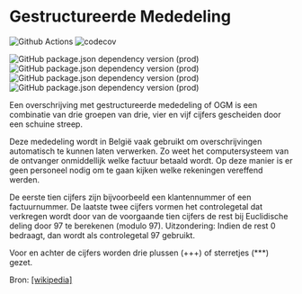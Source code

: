 # Gestructureerde Mededeling

![Github Actions](https://github.com/maartentibau/gestructureerde-mededeling/actions/workflows/build-test-deploy.yml/badge.svg) ![codecov](https://img.shields.io/codecov/c/gh/maartentibau/gestructureerde-mededeling/master?logo=codecov)

![GitHub package.json dependency version (prod)](https://img.shields.io/github/package-json/dependency-version/maartentibau/gestructureerde-mededeling/@angular/core) ![GitHub package.json dependency version (prod)](https://img.shields.io/github/package-json/dependency-version/maartentibau/gestructureerde-mededeling/@angular/material) ![GitHub package.json dependency version (prod)](https://img.shields.io/github/package-json/dependency-version/maartentibau/gestructureerde-mededeling/@nrwl/angular) ![GitHub package.json dependency version (prod)](https://img.shields.io/github/package-json/dependency-version/maartentibau/gestructureerde-mededeling/rxjs)

Een overschrijving met gestructureerde mededeling of OGM is een combinatie van drie groepen van drie, vier en vijf cijfers gescheiden door een schuine streep.

Deze mededeling wordt in België vaak gebruikt om overschrijvingen automatisch te kunnen laten verwerken. Zo weet het computersysteem van de ontvanger onmiddellijk welke factuur betaald wordt. Op deze manier is er geen personeel nodig om te gaan kijken welke rekeningen vereffend werden.

De eerste tien cijfers zijn bijvoorbeeld een klantennummer of een factuurnummer. De laatste twee cijfers vormen het controlegetal dat verkregen wordt door van de voorgaande tien cijfers de rest bij Euclidische deling door 97 te berekenen (modulo 97). Uitzondering: Indien de rest 0 bedraagt, dan wordt als controlegetal 97 gebruikt.

Voor en achter de cijfers worden drie plussen (+++) of sterretjes (***) gezet.

Bron: [[wikipedia]](https://nl.wikipedia.org/wiki/Gestructureerde_mededeling)
